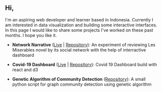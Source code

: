 ## Hi,

I'm an aspiring web developer and learner based in Indonesia. Currently I am interested in data visualization and building some interactive interfaces. In this page I would like to share some projects I've worked on these past months. I hope you like it. 

- **Network Narrative** ([Live](https://www.hariswb.com/networknarrative) | [Repository](https://github.com/hariswb/networknarrative)): An experiment of reviewing Les Miserables novel by its social network with the help of interractive dashboard

- **Covid-19 Dashboard** ([Live](https://www.hariswb.com/covid19) | [Repository](https://github.com/hariswb/covid19)): Covid 19 Dashboard build with react and d3 

- **Genetic Algorithm of Community Detection** ([Repository](https://github.com/hariswb/ga-community-detection)): A small python script for graph community detection using genetic algorithm  
